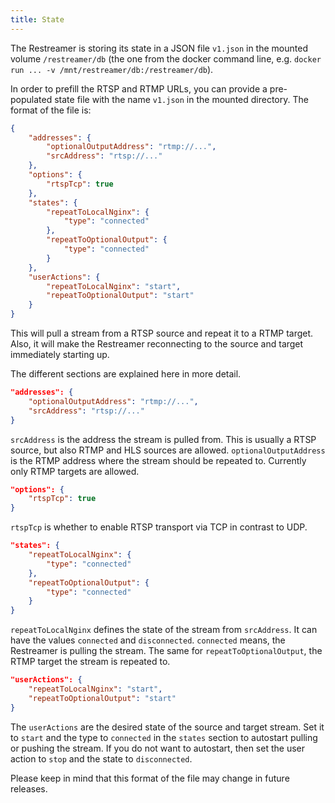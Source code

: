 ```yaml
---
title: State
---
```


The Restreamer is storing its state in a JSON file `v1.json` in the mounted volume `/restreamer/db` (the one from the docker command line, e.g. `docker run ... -v /mnt/restreamer/db:/restreamer/db`).

In order to prefill the RTSP and RTMP URLs, you can provide a pre-populated state file with the name `v1.json` in the mounted directory. The format of the file is:

```json
{
    "addresses": {
        "optionalOutputAddress": "rtmp://...",
        "srcAddress": "rtsp://..."
    },
    "options": {
        "rtspTcp": true
    },
    "states": {
        "repeatToLocalNginx": {
            "type": "connected"
        },
        "repeatToOptionalOutput": {
            "type": "connected"
        }
    },
    "userActions": {
        "repeatToLocalNginx": "start",
        "repeatToOptionalOutput": "start"
    }
}
```
This will pull a stream from a RTSP source and repeat it to a RTMP target. Also, it will make the Restreamer reconnecting to the source and target immediately starting up.

The different sections are explained here in more detail.
```json
"addresses": {
    "optionalOutputAddress": "rtmp://...",
    "srcAddress": "rtsp://..."
}
```
`srcAddress` is the address the stream is pulled from. This is usually a RTSP source, but also RTMP and HLS sources are allowed. `optionalOutputAddress` is the RTMP address where the stream should be repeated to. Currently only RTMP targets are allowed.

```json
"options": {
    "rtspTcp": true
}
```
`rtspTcp` is whether to enable RTSP transport via TCP in contrast to UDP.

```json
"states": {
    "repeatToLocalNginx": {
        "type": "connected"
    },
    "repeatToOptionalOutput": {
        "type": "connected"
    }
}
```
`repeatToLocalNginx` defines the state of the stream from `srcAddress`. It can have the values `connected` and `disconnected`. `connected` means, the Restreamer is pulling the stream. The same for `repeatToOptionalOutput`, the RTMP target the stream is repeated to.

```json
"userActions": {
    "repeatToLocalNginx": "start",
    "repeatToOptionalOutput": "start"
}
```
The `userActions` are the desired state of the source and target stream. Set it to `start` and the type to `connected` in the `states` section to autostart pulling or pushing the stream. If you do not want to autostart, then set the user action to `stop` and the state to `disconnected`.

Please keep in mind that this format of the file may change in future releases.
